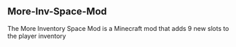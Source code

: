 More-Inv-Space-Mod
------------------
The More Inventory Space Mod is a Minecraft mod that adds 9 new slots to the player inventory